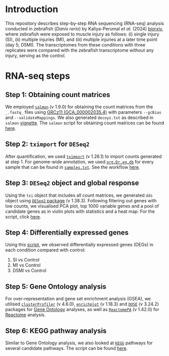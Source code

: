 # Introduction

This repository describes step-by-step RNA sequencing (RNA-seq) analysis conducted in zebrafish (_Danio rerio_) by Kaliya-Perumal _et al._ (2024) [biorxiv](https://doi.org/10.1101/2024.02.09.579618), where zebrafish were exposed to muscle injury as follows: (i) single injury (SI), (ii) multiple injuries (MI), and (iii) multiple injuries at a later time point (day 5; D5MI). The transcriptomes from these conditions with three replicates were compared with the zebrafish transcriptome without any injury, serving as the control.

# RNA-seq steps
## Step 1: Obtaining count matrices

We employed [```salmon```](https://salmon.readthedocs.io/en/latest/) (v 1.9.0) for obtaining the count matrices from the ```_.fastq_``` files using [GRCz11 (GCA_000002035.4)](https://www.ncbi.nlm.nih.gov/assembly/GCF_000002035.6/) with parameters ```--gcBias``` and ```--validateMappings```. We also generated ```decoys.txt``` as described in ```salmon``` [vignette](https://salmon.readthedocs.io/en/latest/salmon.html?highlight=decoy#preparing-transcriptome-indices-mapping-based-mode). The ```salmon``` script for obtaining count matrices can be found [here](/scripts/quantifier.sh).

## Step 2: ```tximport``` for ```DESeq2```

After quantification, we used [```tximport```](https://bioconductor.org/packages/release/bioc/html/tximport.html) (v 1.26.1) to import counts generated at step 1. For genome-wide annotation, we used [```org.Dr.eg.db```](https://www.bioconductor.org/packages/release/data/annotation/html/org.Dr.eg.db.html) for every sample that can be found in [```samples.txt```](samples.txt). See the workflow [here](scripts/salmon2tximport.r).

## Step 3: ```DESeq2``` object and global response

Using the ```txi``` object that includes all count matrices, we generated ```dds``` object using [```DESeq2``` package](http://master.bioconductor.org/packages/release/bioc/html/DESeq2.html) (v 1.38.3). Following filtering out genes with low counts, we visualised PCA plot, top 1000 variable genes and a pool of candidate genes as in violin plots with statistics and a heat map. For the script, click [here](scripts/deseq2visualisations.r).

## Step 4: Differentially expressed genes

Using this [script](scripts/deseq2results.r), we observed differentially expressed genes (DEGs) in each condition compared with control:
1. SI vs Control
2. MI vs Control
3. D5MI vs Control

## Step 5: Gene Ontology analysis

For over-representation and gene set enrichment analysis (GSEA), we utilised [```clusterProfiler```](http://bioconductor.org/packages/release/bioc/html/clusterProfiler.html) (v 4.6.0), [```enrichplot```](http://bioconductor.org/packages/release/bioc/html/enrichplot.html) (v 1.18.3) and [```DOSE```](http://bioconductor.org/packages/release/bioc/html/DOSE.html) (v 3.24.2) packages for [Gene Ontology](scripts/gene_ontology.r) analyses, as well as [```ReactomePA```](http://bioconductor.org/packages/release/bioc/html/ReactomePA.html) (v 1.42.0) for [Reactome](scripts/reactome.r) analysis.

## Step 6: KEGG pathway analysis

Similar to Gene Ontology analysis, we also looked at [```KEGG```](https://www.kegg.jp) pathways for several candidate pathways. The script can be found [here](scripts/kegg.r).

